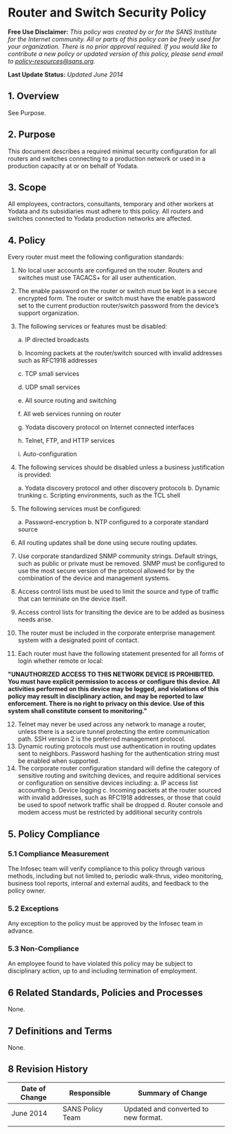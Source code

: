 # Router and Switch Security Policy

**Free Use Disclaimer:** *This policy was created by or for the SANS Institute for the Internet community. All or parts of this policy can be freely used for your organization. There is no prior approval required. If you would like to contribute a new policy or updated version of this policy, please send email to policy-resources@sans.org.*

**Last Update Status:** *Updated June 2014*

## 1.   Overview

See Purpose.

## 2.   Purpose

This document describes a required minimal security configuration for all routers and switches connecting to a production network or used in a production capacity at or on behalf of Yodata.

## 3.   Scope

All employees, contractors, consultants, temporary and other workers at Yodata and its subsidiaries must adhere to this policy. All routers and switches connected to Yodata production networks are affected.

## 4.   Policy

Every router must meet the following configuration standards:

1. No local user accounts are configured on the router. Routers and switches must use TACACS+ for all user authentication.

2. The enable password on the router or switch must be kept in a secure encrypted form. The router or switch must have the enable password set to the current production router/switch password from the device’s support organization.

3. The following services or features must be disabled:

   a. IP directed broadcasts

   b. Incoming packets at the router/switch sourced with invalid addresses such as RFC1918 addresses

   c. TCP small services

   d. UDP small services

   e. All source routing and switching

   f. All web services running on router

   g. Yodata discovery protocol on Internet connected interfaces

   h. Telnet, FTP, and HTTP services

   i. Auto-configuration

4. The following services should be disabled unless a business justification is provided:

   a. Yodata discovery protocol and other discovery protocols
   b. Dynamic trunking
   c. Scripting environments, such as the TCL shell

5. The following services must be configured:

   a. Password-encryption
   b. NTP configured to a corporate standard source

6. All routing updates shall be done using secure routing updates.

7. Use corporate standardized SNMP community strings.  Default strings, such as public or private must be removed.  SNMP must be configured to use the most secure version of the protocol allowed for by the combination of the device and management systems.

8. Access control lists must be used to limit the source and type of traffic that can terminate on the device itself.
9. Access control lists for transiting the device are to be added as business needs arise. 
10. The router must be included in the corporate enterprise management system with a designated point of contact. 
11. Each router must have the following statement presented for all forms of login whether remote or local: 

**"UNAUTHORIZED ACCESS TO THIS NETWORK DEVICE IS PROHIBITED. You must have explicit permission to access or configure this device. All activities performed on this device may be logged, and violations of this policy may result in disciplinary action, and may be reported to law enforcement. There is no right to privacy on this device. Use of this system shall constitute consent to monitoring."**

12.  Telnet may never be used across any network to manage a router, unless there is a secure tunnel protecting the entire communication path. SSH version 2 is the preferred management protocol.
13.  Dynamic routing protocols must use authentication in routing updates sent to neighbors.  Password hashing for the authentication string must be enabled when supported.
14.  The corporate router configuration standard will define the category of sensitive routing and switching devices, and require additional services or configuration on sensitive devices including:
a. IP access list accounting
b. Device logging
c. Incoming packets at the router sourced with invalid addresses, such as RFC1918 addresses, or those that could be used to spoof network traffic shall be dropped
d. Router console and modem access must be restricted by additional security controls

## 5.   Policy Compliance

### 5.1  Compliance Measurement

The Infosec team will verify compliance to this policy through various methods, including but not limited to, periodic walk-thrus, video monitoring, business tool reports, internal and external audits, and feedback to the policy owner.

### 5.2  Exceptions

Any exception to the policy must be approved by the Infosec team in advance. 

### 5.3  Non-Compliance

An employee found to have violated this policy may be subject to disciplinary action, up to and including termination of employment. 

## 6     Related Standards, Policies and Processes

None.

## 7     Definitions and Terms

None.

## 8     Revision History

| Date of Change | Responsible      | Summary of Change                      |
| -------------- | ---------------- | -------------------------------------- |
| June 2014      | SANS Policy Team | Updated and   converted to new format. |
|                |                  |                                        |
